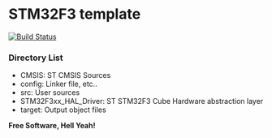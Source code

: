# STM32F3 template
[![Build Status](https://travis-ci.org/noah95/f3stickSandbox.svg?branch=travis_build)](https://travis-ci.org/noah95/f3stickSandbox)

### Directory List

- CMSIS: 		ST CMSIS Sources
- config: 		Linker file, etc..
- src: 			User sources
- STM32F3xx_HAL_Driver: ST STM32F3 Cube Hardware abstraction layer
- target: 		Output object files




**Free Software, Hell Yeah!**



